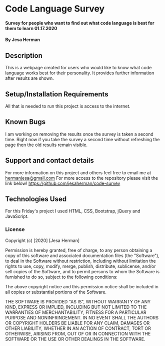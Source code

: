 # Code Language Survey

#### Survey for people who want to find out what code language is best for them to learn 01.17.2020

#### By Jesa Herman

## Description

This is a webpage created for users who would like to know what code language works best for their personality. It provides further information after results are shown.

## Setup/Installation Requirements

All that is needed to run this project is access to the internet.

## Known Bugs

I am working on removing the results once the survey is taken a second time. Right now if you take the survey a second time without refreshing the page then the old results remain visible. 

## Support and contact details

For more information on this project and others feel free to email me at hermanjesa@gmail.com
For more access to the repository please visit the link below!
https://github.com/jesaherman/code-survey

## Technologies Used

For this Friday's project I used HTML, CSS, Bootstrap, jQuery and JavaScript.

### License

Copyright (c) [2020] [Jesa Herman]

Permission is hereby granted, free of charge, to any person obtaining a copy
of this software and associated documentation files (the "Software"), to deal
in the Software without restriction, including without limitation the rights
to use, copy, modify, merge, publish, distribute, sublicense, and/or sell
copies of the Software, and to permit persons to whom the Software is
furnished to do so, subject to the following conditions:

The above copyright notice and this permission notice shall be included in all
copies or substantial portions of the Software.

THE SOFTWARE IS PROVIDED "AS IS", WITHOUT WARRANTY OF ANY KIND, EXPRESS OR
IMPLIED, INCLUDING BUT NOT LIMITED TO THE WARRANTIES OF MERCHANTABILITY,
FITNESS FOR A PARTICULAR PURPOSE AND NONINFRINGEMENT. IN NO EVENT SHALL THE
AUTHORS OR COPYRIGHT HOLDERS BE LIABLE FOR ANY CLAIM, DAMAGES OR OTHER
LIABILITY, WHETHER IN AN ACTION OF CONTRACT, TORT OR OTHERWISE, ARISING FROM,
OUT OF OR IN CONNECTION WITH THE SOFTWARE OR THE USE OR OTHER DEALINGS IN THE
SOFTWARE.